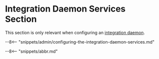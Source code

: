 <!-- SPDX-License-Identifier: CC-BY-4.0 -->
<!-- Copyright Contributors to the Egeria project. -->

# Integration Daemon Services Section

This section is only relevant when configuring an [integration daemon](/concepts/integration-daemon).

--8<-- "snippets/admin/configuring-the-integration-daemon-services.md"


--8<-- "snippets/abbr.md"

